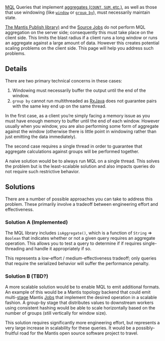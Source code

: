 [MQL] Queries that implement [aggregates (`COUNT`, `SUM`, etc.)](/MQL/operators/#aggregates), as
well as those that use windowing (like [`window`](/MQL/operators/#window) or
[`group by`](/MQL/operators/#group-by)), must necessarily maintain state.

[The Mantis Publish library)](/glossary#mantispublish) and the [Source Jobs] do not perform MQL
aggregation on the server side; consequently this must take place on the client side. This limits
the blast radius if a client runs a long window or runs an aggregate against a large amount of data.
However this creates potential scaling problems on the client side. This page will help you address
such problems.

## Details
There are two primary technical concerns in these cases:

1. Windowing must necessarily buffer the output until the end of the window.
1. `group by` cannot run multithreaded as [RxJava] does not guarantee pairs with the same key end up
   on the same thread.

In the first case, as a client you’re simply facing a memory issue as you must have enough memory to
buffer until the end of each window. However usually when you window, you are also performing some
form of aggregate against the window (otherwise there is little point in windowing rather than just
emitting the data immediately).

The second case requires a single thread in order to guarantee that aggregate calculations against
groups will be performed together.

A naive solution would be to always run MQL on a single thread. This solves the problem but is the
least-scalable solution and also impacts queries do not require such restrictive behavior.

## Solutions
There are a number of possible approaches you can take to address this problem. These primarily
involve a tradeoff between engineering effort and effectiveness.

### Solution A (Implemented)
The MQL library includes `isAggregate()`, which is a function of `String` ⇒ `Boolean` that indicates
whether or not a given query requires an aggregate operation. This allows you to test a query to
determine if if requires single-threading and handle it appropriately if so.

This represents a low-effort / medium-effectiveness tradeoff; only queries that require the
serialized behavior will suffer the performance penalty.

### Solution B (TBD?)
A more scalable solution would be to enable MQL to emit additional formats. An example of this would
be a Mantis topology backend that could emit multi-[stage] Mantis [Jobs] that implement the desired
operation in a scalable fashion. A group-by stage that distributes values to downstream workers
using consistent hashing would be able to scale horizontally based on the number of groups (still
vertically for window size).

This solution requires significantly more engineering effort, but represents a very large increase
in scalability for these queries. It would be a possibly-fruitful road for the Mantis open source
software project to travel.

<!-- Do not edit below this line -->
<!-- START -->
<!-- This section comes from the file "reference_links". It is automagically inserted into other files by means of the "refgen" script, also in the "docs/" directory. Edit this section only in the "reference_links" file, not in any of the other files in which it is included, or your edits will be overwritten. -->
[artifact]:                /mantis/glossary#artifact          "Each Mantis Job has an associated artifact file that contains its source code and JSON configuration."
[artifacts]:               /mantis/glossary#artifact          "Each Mantis Job has an associated artifact file that contains its source code and JSON configuration."
[artifact file]:           /mantis/glossary#artifact          "Each Mantis Job has an associated artifact file that contains its source code and JSON configuration."
[artifact files]:          /mantis/glossary#artifact          "Each Mantis Job has an associated artifact file that contains its source code and JSON configuration."
[autoscale]:               /mantis/glossary#autoscaling       "You can establish an autoscaling policy for each component of your Mantis Job that governs how Mantis adjusts the number of workers assigned to that component as its workload changes."
[autoscaled]:              /mantis/glossary#autoscaling       "You can establish an autoscaling policy for each component of your Mantis Job that governs how Mantis adjusts the number of workers assigned to that component as its workload changes."
[autoscales]:              /mantis/glossary#autoscaling       "You can establish an autoscaling policy for each component of your Mantis Job that governs how Mantis adjusts the number of workers assigned to that component as its workload changes."
[autoscaling]:             /mantis/glossary#autoscaling       "You can establish an autoscaling policy for each component of your Mantis Job that governs how Mantis adjusts the number of workers assigned to that component as its workload changes."
[scalable]:                /mantis/glossary#autoscaling       "You can establish an autoscaling policy for each component of your Mantis Job that governs how Mantis adjusts the number of workers assigned to that component as its workload changes."
[AWS]:                     javascript:void(0)          "Amazon Web Services"
[backpressure]:            /mantis/glossary#backpressure      "Backpressure refers to a set of possible strategies for coping with ReactiveX Observables that produce items more rapidly than their observers consume them."
[Binary compression]:      /mantis/glossary#binarycompression
[broadcast]:               /mantis/glossary#broadcast         "In broadcast mode, each worker of your job gets all the data from all workers of the Source Job rather than having that data distributed equally among the workers of your job."
[broadcast mode]:          /mantis/glossary#broadcast         "In broadcast mode, each worker of your job gets all the data from all workers of the Source Job rather than having that data distributed equally among the workers of your job."
[Cassandra]:               /mantis/glossary#cassandra         "Apache Cassandra is an open source, distributed database management system."
[cluster]:                 /mantis/glossary#cluster           "A Mantis Job Cluster is a containing entity for Mantis Jobs. It defines metadata and certain service-level agreements. Job Clusters ease job lifecycle management and job revisioning."
[clusters]:                /mantis/glossary#cluster           "A Mantis Job Cluster is a containing entity for Mantis Jobs. It defines metadata and certain service-level agreements. Job Clusters ease job lifecycle management and job revisioning."
[cold]:                    /mantis/glossary#cold              "A cold ReactiveX Observable waits until an observer subscribes to it before it begins to emit items. This means the observer is guaranteed to see the whole Observable sequence from the beginning. This is in contrast to a hot Observable, which may begin emitting items as soon as it is created, even before observers have subscribed to it."
[cold Observable]:         /mantis/glossary#cold              "A cold ReactiveX Observable waits until an observer subscribes to it before it begins to emit items. This means the observer is guaranteed to see the whole Observable sequence from the beginning. This is in contrast to a hot Observable, which may begin emitting items as soon as it is created, even before observers have subscribed to it."
[cold Observables]:        /mantis/glossary#cold              "A cold ReactiveX Observable waits until an observer subscribes to it before it begins to emit items. This means the observer is guaranteed to see the whole Observable sequence from the beginning. This is in contrast to a hot Observable, which may begin emitting items as soon as it is created, even before observers have subscribed to it."
[component]:               /mantis/glossary#component         "A Mantis Job is composed of three types of component: a Source, one or more Processing Stages, and a Sink."
[components]:              /mantis/glossary#component         "A Mantis Job is composed of three types of component: a Source, one or more Processing Stages, and a Sink."
[custom source]:           /mantis/glossary#customsource      "In contrast to a Source Job, which is a built-in variety of Source component designed to pull data from a common sort of data source, a custom source typically accesses data from less-common sources or has unusual delivery guarantee semantics."
[custom sources]:          /mantis/glossary#customsource      "In contrast to a Source Job, which is a built-in variety of Source component designed to pull data from a common sort of data source, a custom source typically accesses data from less-common sources or has unusual delivery guarantee semantics."
[executor]:                /mantis/glossary#executor          "The stage executor is responsible for loading the bytecode for a Mantis Job and then executing its stages and workers in a coordinated fashion. In the Mesos UI, workers are also referred to as executors."
[executors]:               /mantis/glossary#executor          "The stage executor is responsible for loading the bytecode for a Mantis Job and then executing its stages and workers in a coordinated fashion. In the Mesos UI, workers are also referred to as executors."
[fast property]: /mantis/glossary#fastproperties "Fast properties allow you to change the behavior of Netflix services without recompiling and redeploying them."
[fast properties]: /mantis/glossary#fastproperties "Fast properties allow you to change the behavior of Netflix services without recompiling and redeploying them."
[Fenzo]:                   /mantis/glossary#fenzo             "Fenzo is a Java library that implements a generic task scheduler for Mesos frameworks."
[grouped]:                 /mantis/glossary#grouped           "Grouped data is distinguished from scalar data in that each datum is accompanied by a key that indicates what group it belongs to. Grouped data can be processed by a RxJava GroupedObservable or by a MantisGroup."
[grouped data]:            /mantis/glossary#grouped           "Grouped data is distinguished from scalar data in that each datum is accompanied by a key that indicates what group it belongs to. Grouped data can be processed by a RxJava GroupedObservable or by a MantisGroup."
[GRPC]:                    /mantis/glossary#grpc              "gRPC is an open-source RPC framework using Protocol Buffers."
[hot]:                     /mantis/glossary#hot               "A hot ReactiveX Observable may begin emitting items as soon as it is created, even before observers have subscribed to it. This means the observer may miss items that were emitted before the observer subscribed. This is in contrast to a cold Observable, which waits until an observer subscribes to it before it begins to emit items."
[hot Observable]:          /mantis/glossary#hot               "A hot ReactiveX Observable may begin emitting items as soon as it is created, even before observers have subscribed to it. This means the observer may miss items that were emitted before the observer subscribed. This is in contrast to a cold Observable, which waits until an observer subscribes to it before it begins to emit items."
[hot Observables]:         /mantis/glossary#hot               "A hot ReactiveX Observable may begin emitting items as soon as it is created, even before observers have subscribed to it. This means the observer may miss items that were emitted before the observer subscribed. This is in contrast to a cold Observable, which waits until an observer subscribes to it before it begins to emit items."
[JMC]:                     /mantis/glossary#jmc               "Java Mission Control is a tool from Oracle with which developers can monitor and manage Java applications."
[job]:                     /mantis/glossary#job               "A Mantis Job takes in a stream of data, transforms it by using RxJava operators, and then outputs the results as another stream. It is composed of a Source, one or more Processing Stages, and a Sink."
[jobs]:                    /mantis/glossary#job               "A Mantis Job takes in a stream of data, transforms it by using RxJava operators, and then outputs the results as another stream. It is composed of a Source, one or more Processing Stages, and a Sink."
[Mantis job]:              /mantis/glossary#job               "A Mantis Job takes in a stream of data, transforms it by using RxJava operators, and then outputs the results as another stream. It is composed of a Source, one or more Processing Stages, and a Sink."
[Mantis jobs]:             /mantis/glossary#job               "A Mantis Job takes in a stream of data, transforms it by using RxJava operators, and then outputs the results as another stream. It is composed of a Source, one or more Processing Stages, and a Sink."
[job cluster]:             /mantis/glossary#jobcluster        "A Mantis Job Cluster is a containing entity for Mantis Jobs. It defines metadata and certain service-level agreements. Job Clusters ease job lifecycle management and job revisioning."
[job clusters]:            /mantis/glossary#jobcluster        "A Mantis Job Cluster is a containing entity for Mantis Jobs. It defines metadata and certain service-level agreements. Job Clusters ease job lifecycle management and job revisioning."
[Job Master]:              /mantis/glossary#jobmaster         "If a job is configured with autoscaling, Mantis will add a Job Master component to it as its initial component. This component will send metrics back to Mantis to help it govern the autoscaling process."
[Mantis Master]:           /mantis/glossary#mantismaster      "The Mantis Master coordinates the execution of [Mantis Jobs] and starts the services on each Worker."
[Kafka]:                   /mantis/glossary#kafka             "Apache Kafka is a large-scale, distributed streaming platform."
[keyed data]:              /mantis/glossary#keyed             "Grouped (or keyed) data is distinguished from scalar data in that each datum is accompanied by a key that indicates what group it belongs to. Grouped data can be processed by a RxJava GroupedObservable or by a MantisGroup."
[Keystone]:                /mantis/glossary#keystone          "Keystone is Netflix’s data backbone, a stream processing platform that focuses on data analytics."
[label]:                   /mantis/glossary#label             "A label is a text key/value pair that you can add to a Job Cluster or to an individual Job to make it easier to search for or group."
[labels]:                  /mantis/glossary#label             "A label is a text key/value pair that you can add to a Job Cluster or to an individual Job to make it easier to search for or group."
[Log4j]:                   /mantis/glossary#log4j             "Log4j is a Java-based logging framework."
[Apache Mesos]:            /mantis/glossary#mesos             "Apache Mesos is an open-source technique for balancing resources across frameworks in clusters."
[Mesos]:                   /mantis/glossary#mesos             "Apache Mesos is an open-source technique for balancing resources across frameworks in clusters."
[metadata]:                /mantis/glossary#metadata          "Mantis inserts metadata into its Job payload. This may include information about where the data came from, for instance. You can define additional metadata to include in the payload when you establish the Job Cluster."
[meta message]:            /mantis/glossary#metamessage       "A Source Job may occasionally inject meta messages into its data stream that indicate things like data drops."
[meta messages]:           /mantis/glossary#metamessage       "A Source Job may occasionally inject meta messages into its data stream that indicate things like data drops."
[migration strategy]:      /mantis/glossary#migration
[migration strategies]:    /mantis/glossary#migration
[MRE]:                     /mantis/glossary#mre               "Mantis Publish (a.k.a. Mantis Realtime Events, or MRE) is a library that your application can use to stream events into Mantis while respecting MQL filters."
[Mantis Publish]:          /mantis/glossary#mantispublish     "Mantis Publish is a library that your application can use to stream events into Mantis while respecting MQL filters."
[Mantis Query Language]:   /mantis/glossary#mql               "You use Mantis Query Language to define filters and other data processing that Mantis applies to a Source data stream at its point of origin, so as to reduce the amount of data going over the wire."
[MQL]:                     /mantis/glossary#mql               "You use Mantis Query Language to define filters and other data processing that Mantis applies to a Source data stream at its point of origin, so as to reduce the amount of data going over the wire."
[Observable]:              /mantis/glossary#observable        "In ReactiveX an Observable is the method of processing a stream of data in a way that facilitates its transformation and consumption by observers. Observables come in hot and cold varieties. There is also a GroupedObservable that is specialized to grouped data."
[Observables]:             /mantis/glossary#observable        "In ReactiveX an Observable is the method of processing a stream of data in a way that facilitates its transformation and consumption by observers. Observables come in hot and cold varieties. There is also a GroupedObservable that is specialized to grouped data."
[parameter]:               /mantis/glossary#parameter         "A Mantis Job may accept parameters that modify its behavior. You can define these in your Job Cluster definition, and set their values on a per-Job basis."
[parameters]:              /mantis/glossary#parameter         "A Mantis Job may accept parameters that modify its behavior. You can define these in your Job Cluster definition, and set their values on a per-Job basis."
[Processing Stage]:        /mantis/glossary#stage             "A Processing Stage component of a Mantis Job transforms the RxJava Observables it obtains from the Source component."
[Processing Stages]:       /mantis/glossary#stage             "A Processing Stage component of a Mantis Job transforms the RxJava Observables it obtains from the Source component."
[stage]:                   /mantis/glossary#stage             "A Processing Stage component of a Mantis Job transforms the RxJava Observables it obtains from the Source component."
[stages]:                  /mantis/glossary#stage             "A Processing Stage component of a Mantis Job transforms the RxJava Observables it obtains from the Source component."
[property]:                /mantis/glossary#property          "A property is a particular named data value found within events in an event stream."
[properties]:              /mantis/glossary#property          "A property is a particular named data value found within events in an event stream."
[Reactive Stream]:         /mantis/glossary#reactivestreams   "Reactive Streams is the latest advance of the ReactiveX project. It is an API for manipulating streams of asynchronous data in a non-blocking fashion, with backpressure."
[Reactive Streams]:        /mantis/glossary#reactivestreams   "Reactive Streams is the latest advance of the ReactiveX project. It is an API for manipulating streams of asynchronous data in a non-blocking fashion, with backpressure."
[ReactiveX]:               /mantis/glossary#reactivex         "ReactiveX is a software technique for transforming, combining, reacting to, and managing streams of data. RxJava is an example of a library that implements this technique."
[RxJava]:                  /mantis/glossary#rxjava            "RxJava is the Java implementation of ReactiveX, a software technique for transforming, combining, reacting to, and managing streams of data."
[downsample]:              /mantis/glossary#sampling          "Sampling is an MQL strategy for mitigating data volume issues. There are two sampling strategies: Random and Sticky. Random sampling uniformly downsamples the source stream to a percentage of its original volume. Sticky sampling selectively samples data from the source stream based on key values."
[sample]:                  /mantis/glossary#sampling          "Sampling is an MQL strategy for mitigating data volume issues. There are two sampling strategies: Random and Sticky. Random sampling uniformly downsamples the source stream to a percentage of its original volume. Sticky sampling selectively samples data from the source stream based on key values."
[sampled]:                 /mantis/glossary#sampling          "Sampling is an MQL strategy for mitigating data volume issues. There are two sampling strategies: Random and Sticky. Random sampling uniformly downsamples the source stream to a percentage of its original volume. Sticky sampling selectively samples data from the source stream based on key values."
[samples]:                 /mantis/glossary#sampling          "Sampling is an MQL strategy for mitigating data volume issues. There are two sampling strategies: Random and Sticky. Random sampling uniformly downsamples the source stream to a percentage of its original volume. Sticky sampling selectively samples data from the source stream based on key values."
[sampling]:                /mantis/glossary#sampling          "Sampling is an MQL strategy for mitigating data volume issues. There are two sampling strategies: Random and Sticky. Random sampling uniformly downsamples the source stream to a percentage of its original volume. Sticky sampling selectively samples data from the source stream based on key values."
[scalar]:                  /mantis/glossary#scalar            "Scalar data is distinguished from keyed or grouped data in that it is not categorized into groups by key. Scalar data can be processed by an ordinary ReactiveX Observable."
[scalar data]:             /mantis/glossary#scalar            "Scalar data is distinguished from keyed or grouped data in that it is not categorized into groups by key. Scalar data can be processed by an ordinary ReactiveX Observable."
[Sink]:                    /mantis/glossary#sink              "The Sink is the final component of a Mantis Job. It takes the Observable that has been transformed by the Processing Stage and outputs it in the form of a new data stream."
[Sinks]:                   /mantis/glossary#sink              "The Sink is the final component of a Mantis Job. It takes the Observable that has been transformed by the Processing Stage and outputs it in the form of a new data stream."
[Sink component]:          /mantis/glossary#sink              "The Sink is the final component of a Mantis Job. It takes the Observable that has been transformed by the Processing Stage and outputs it in the form of a new data stream."
[service-level agreement]:  /mantis/glossary#sla               "A service-level agreement, in the Mantis context, is defined on a per-Cluster basis. You use it to configure how many Jobs in the cluster will be in operation at any time, among other things."
[service-level agreements]: /mantis/glossary#sla               "A service-level agreement, in the Mantis context, is defined on a per-Cluster basis. You use it to configure how many Jobs in the cluster will be in operation at any time, among other things."
[SLA]:                     /mantis/glossary#sla               "A service-level agreement, in the Mantis context, is defined on a per-Cluster basis. You use it to configure how many Jobs in the cluster will be in operation at any time, among other things."
[Source]:                  /mantis/glossary#source            "The Source component of a Mantis Job fetches data from a source outside of Mantis and makes it available to the Processing Stage component in the form of an RxJava Observable. There are two varieties of Source: a Source Job and a custom source."
[Sources]:                 /mantis/glossary#source            "The Source component of a Mantis Job fetches data from a source outside of Mantis and makes it available to the Processing Stage component in the form of an RxJava Observable. There are two varieties of Source: a Source Job and a custom source."
[Source Job]:              /mantis/glossary#sourcejob         "A Source Job is a Mantis Job that you can use as a Source, which wraps a data source external to Mantis and makes it easier for you to create a job that observes its data."
[Source Jobs]:             /mantis/glossary#sourcejob         "A Source Job is a Mantis Job that you can use as a Source, which wraps a data source external to Mantis and makes it easier for you to create a job that observes its data."
[Spinnaker]: /mantis/glossary#spinnaker "Spinnaker is a set of resources that help you deploy and manage resources in the cloud."
[SSE]:                     /mantis/glossary#sse               "Server-sent events (SSE) are a way for a browser to receive automatic updates from a server through an HTTP connection. Mantis includes an SSE Sink."
[server-sent event]:       /mantis/glossary#sse               "Server-sent events (SSE) are a way for a browser to receive automatic updates from a server through an HTTP connection. Mantis includes an SSE Sink."
[server-sent events]:      /mantis/glossary#sse               "Server-sent events (SSE) are a way for a browser to receive automatic updates from a server through an HTTP connection. Mantis includes an SSE Sink."
[transform]:               /mantis/glossary#transformation    "A transformation acts on each datum from a stream or Observables of data, changing it in some manner before passing it along as a new stream or Observable. Transformations may change data between scalar and grouped forms."
[transformed]:             /mantis/glossary#transformation    "A transformation acts on each datum from a stream or Observables of data, changing it in some manner before passing it along as a new stream or Observable. Transformations may change data between scalar and grouped forms."
[transforms]:              /mantis/glossary#transformation    "A transformation acts on each datum from a stream or Observables of data, changing it in some manner before passing it along as a new stream or Observable. Transformations may change data between scalar and grouped forms."
[transformation]:          /mantis/glossary#transformation    "A transformation acts on each datum from a stream or Observables of data, changing it in some manner before passing it along as a new stream or Observable. Transformations may change data between scalar and grouped forms."
[transformations]:         /mantis/glossary#transformation    "A transformation acts on each datum from a stream or Observables of data, changing it in some manner before passing it along as a new stream or Observable. Transformations may change data between scalar and grouped forms."
[transient]:               /mantis/glossary#transient         "A transient (or ephemeral) Mantis Job is automatically killed by Mantis after a certain amount of time has passed since the last subscriber to the job disconnects."
[transient job]:           /mantis/glossary#transient         "A transient (or ephemeral) Mantis Job is automatically killed by Mantis after a certain amount of time has passed since the last subscriber to the job disconnects."
[transient jobs]:          /mantis/glossary#transient         "A transient (or ephemeral) Mantis Job is automatically killed by Mantis after a certain amount of time has passed since the last subscriber to the job disconnects."
[WebSocket]:               /mantis/glossary#websocket         "WebSocket is a two-way, interactive communication channel that works over HTTP. In the Mantis context, it is an alternative to SSE."
[Worker]:                  /mantis/glossary#worker            "A worker is the smallest unit of work that is scheduled within a Mantis component. You can configure how many resources Mantis allocates to each worker, and Mantis will adjust the number of workers your Mantis component needs based on its autoscaling policy."
[Workers]:                 /mantis/glossary#worker            "A worker is the smallest unit of work that is scheduled within a Mantis component. You can configure how many resources Mantis allocates to each worker, and Mantis will adjust the number of workers your Mantis component needs based on its autoscaling policy."
[Zookeeper]:               /mantis/glossary#zookeeper         "Apache Zookeeper is an open-source server that maintains configuration information and other services required by distributed applications."
<!-- END -->
